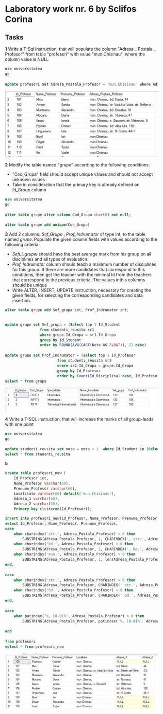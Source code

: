 # Laboratory work nr. 6 by Sclifos Corina

## Tasks
**1** Write a T-Sql instruction, that will populate the column "Adresa _ Postala _ Profesor" from table "profesori" with value "mun.Chisinau", where the column value is NULL 

```sql
use universitatea
go

update profesori Set Adresa_Postala_Profesor = 'mun.Chisinau' where Adresa_Postala_Profesor is NULL
```
![Results for task 1](images/lab6_1.JPG)

**2**
Modify the table named "grupe" according to the following conditions:
* "Cod_Grupa" field should accept unique values and should not accept unknown values
* Take in consideration that the primary key is already defined on *Id_Group* column
```sql
use universitatea
go

alter table grupe alter column Cod_Grupa char(6) not null;

alter table grupe add unique(Cod_Grupa)
```

**3**
Add 2 columns: *Sef_Grupa* ; *Prof_Indrumator* of type Int, to the table named *grupe*. Populate the given column fields with values according to the following
criteria:
* *Seful_grupei* should have the best average mark from his group  on all disciplines and all types of evaluation.
* *Prof_Indrumator* column should teach a maximum number of disciplines for this group. If there are more candidates that correspond to 
this conditions, then get the teacher with the minimal Id from the teachers that correspond to the previous criteria. The values inthis columns should be unique
* Write ALTER, INSERT, UPDATE instruction, necessary for creating the given fields, for selecting the corresponding candidates and  data insertion.
```sql
alter table grupe add Sef_grupa int, Prof_Indrumator int;
```
```sql

update grupe set Sef_grupa = (Select top 1 Id_Student
				from studenti_reusita sr1
				where grupe.Id_Grupa = sr1.Id_Grupa
				group by Id_Student
				order by ROUND(AVG(CAST(Nota AS FLOAT)), 2) desc)

update grupe set Prof_Indrumator = (select top 1 Id_Profesor
						from studenti_reusita sr2
						where sr2.Id_Grupa = grupe.Id_Grupa
						group by Id_Profesor
						order by Count(Id_Disciplina) desc, Id_Profesor)
select * from grupe
```
![Results for task 3](images/lab6_3.JPG)

**4**
Write a T-SQL instruction, that will increase the marks of all group-leads with one point 
```sql
use universitatea
go

update studenti_reusita set nota = nota + 1  where Id_Student in (Select Sef_grupa from grupe) and nota < 10
select * from studenti_reusita
```
**5**
```sql
create table profesori_new (
	Id_Profesor int,
	Nume_Profesor varchar(60),
	Prenume_Profesor varchar(60),
	Localitate varchar(60) default('mun.Chisinau'),
	Adresa_1 varchar(60),
	Adresa_2 varchar(60),
	Primary key clustered(Id_Profesor));

```
```sql
Insert into profesori_new(Id_Profesor, Nume_Profesor, Prenume_Profesor, Localitate, Adresa_1, Adresa_2)
select Id_Profesor, Nume_Profesor, Prenume_Profesor,
case 
	when charindex('str.', Adresa_Postala_Profesor) > 0 then
		SUBSTRING(Adresa_Postala_Profesor, 1, CHARINDEX(', str.', Adresa_Postala_Profesor) - 1)
	when charindex('bd.', Adresa_Postala_Profesor) > 0 then 
		SUBSTRING(Adresa_Postala_Profesor, 1, CHARINDEX(', bd.', Adresa_Postala_Profesor) - 1)
	when charindex('mun.', Adresa_Postala_Profesor) > 0 then 
		SUBSTRING(Adresa_Postala_Profesor, 1, len(Adresa_Postala_Profesor))
end,

case 
	when charindex('str.', Adresa_Postala_Profesor) > 0 then
		SUBSTRING(Adresa_Postala_Profesor, CHARINDEX(' str.', Adresa_Postala_Profesor)+1, patindex('%, [0-9]%', Adresa_Postala_Profesor) - CHARINDEX(', str.', Adresa_Postala_Profesor))
	when charindex('bd.', Adresa_Postala_Profesor) > 0 then 
		SUBSTRING(Adresa_Postala_Profesor, CHARINDEX(' bd.', Adresa_Postala_Profesor)+1, patindex('%, [0-9]%', Adresa_Postala_Profesor) - CHARINDEX(', bd.', Adresa_Postala_Profesor))
end,

case 
	when patindex('%, [0-9]%', Adresa_Postala_Profesor) > 0 then 
		SUBSTRING(Adresa_Postala_Profesor, patindex('%, [0-9]%', Adresa_Postala_Profesor) + 1, len(Adresa_Postala_Profesor) - patindex('%, [0-9]%', Adresa_Postala_Profesor) + 1)

end

from profesori
select * from profesori_new
```
![Results for task 5](images/lab6_5.JPG)
